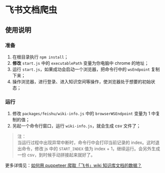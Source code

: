 # 飞书文档爬虫

## 使用说明

### 准备
1. 在根目录执行 `npm install`；
2. **修改** `start.js` 中的 `executablePath` 变量为你电脑中 chrome 的地址；
3. 运行 `start.js`，如果成功会启动一个浏览器，把命令行中的 `wsEndpoint` 复制下来；
4. 操作浏览器，进行登录、进入知识空间等操作，使浏览器处于想要的初始状态；

### 运行
1. 修改 `packages/feishu/wiki-info.js` 中的 `browserWSEndpoint` 变量为 1 中复制的值；
2. 另起一个命令行窗口，运行 `wiki-info.js`，就会生成 csv 文件了；

> 注：\
> 当运行过程中出现异常中断时，命令行中会打印当前记录的 index。这时退出命令，修改 js 中的 `START_INDEX` 值为 index + 1，继续运行。会另外生成一份 csv，到时候手动拼接起来就好了。

更多详情见：[如何用 puppeteer 爬取「飞书」wiki 知识库文档的数据？](https://juejin.cn/post/7137720787905019911)